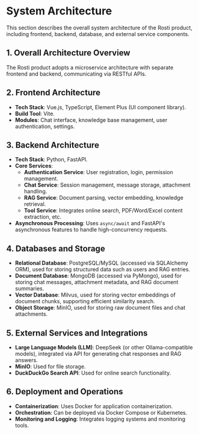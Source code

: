 # System Architecture

This section describes the overall system architecture of the Rosti product, including frontend, backend, database, and external service components.

## 1. Overall Architecture Overview

The Rosti product adopts a microservice architecture with separate frontend and backend, communicating via RESTful APIs.

## 2. Frontend Architecture

*   **Tech Stack**: Vue.js, TypeScript, Element Plus (UI component library).
*   **Build Tool**: Vite.
*   **Modules**: Chat interface, knowledge base management, user authentication, settings.

## 3. Backend Architecture

*   **Tech Stack**: Python, FastAPI.
*   **Core Services**:
    *   **Authentication Service**: User registration, login, permission management.
    *   **Chat Service**: Session management, message storage, attachment handling.
    *   **RAG Service**: Document parsing, vector embedding, knowledge retrieval.
    *   **Tool Service**: Integrates online search, PDF/Word/Excel content extraction, etc.
*   **Asynchronous Processing**: Uses `async/await` and FastAPI's asynchronous features to handle high-concurrency requests.

## 4. Databases and Storage

*   **Relational Database**: PostgreSQL/MySQL (accessed via SQLAlchemy ORM), used for storing structured data such as users and RAG entries.
*   **Document Database**: MongoDB (accessed via PyMongo), used for storing chat messages, attachment metadata, and RAG document summaries.
*   **Vector Database**: Milvus, used for storing vector embeddings of document chunks, supporting efficient similarity search.
*   **Object Storage**: MinIO, used for storing raw document files and chat attachments.

## 5. External Services and Integrations

*   **Large Language Models (LLM)**: DeepSeek (or other Ollama-compatible models), integrated via API for generating chat responses and RAG answers.
*   **MinIO**: Used for file storage.
*   **DuckDuckGo Search API**: Used for online search functionality.

## 6. Deployment and Operations

*   **Containerization**: Uses Docker for application containerization.
*   **Orchestration**: Can be deployed via Docker Compose or Kubernetes.
*   **Monitoring and Logging**: Integrates logging systems and monitoring tools.